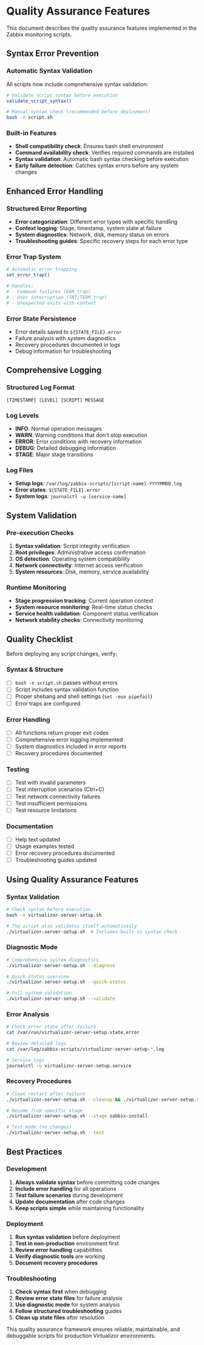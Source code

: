 # Quality Assurance Features

This document describes the quality assurance features implemented in the Zabbix monitoring scripts.

## Syntax Error Prevention

### Automatic Syntax Validation
All scripts now include comprehensive syntax validation:

```bash
# Validate script syntax before execution
validate_script_syntax()

# Manual syntax check (recommended before deployment)
bash -n script.sh
```

### Built-in Features
- **Shell compatibility check**: Ensures bash shell environment
- **Command availability check**: Verifies required commands are installed
- **Syntax validation**: Automatic bash syntax checking before execution
- **Early failure detection**: Catches syntax errors before any system changes

## Enhanced Error Handling

### Structured Error Reporting
- **Error categorization**: Different error types with specific handling
- **Context logging**: Stage, timestamp, system state at failure
- **System diagnostics**: Network, disk, memory status on errors
- **Troubleshooting guides**: Specific recovery steps for each error type

### Error Trap System
```bash
# Automatic error trapping
set_error_trap()

# Handles:
# - Command failures (ERR trap)
# - User interruption (INT/TERM trap)
# - Unexpected exits with context
```

### Error State Persistence
- Error details saved to `${STATE_FILE}.error`
- Failure analysis with system diagnostics
- Recovery procedures documented in logs
- Debug information for troubleshooting

## Comprehensive Logging

### Structured Log Format
```
[TIMESTAMP] [LEVEL] [SCRIPT] MESSAGE
```

### Log Levels
- **INFO**: Normal operation messages
- **WARN**: Warning conditions that don't stop execution
- **ERROR**: Error conditions with recovery information
- **DEBUG**: Detailed debugging information
- **STAGE**: Major stage transitions

### Log Files
- **Setup logs**: `/var/log/zabbix-scripts/[script-name]-YYYYMMDD.log`
- **Error states**: `${STATE_FILE}.error`
- **System logs**: `journalctl -u [service-name]`

## System Validation

### Pre-execution Checks
1. **Syntax validation**: Script integrity verification
2. **Root privileges**: Administrative access confirmation
3. **OS detection**: Operating system compatibility
4. **Network connectivity**: Internet access verification
5. **System resources**: Disk, memory, service availability

### Runtime Monitoring
- **Stage progression tracking**: Current operation context
- **System resource monitoring**: Real-time status checks
- **Service health validation**: Component status verification
- **Network stability checks**: Connectivity monitoring

## Quality Checklist

Before deploying any script changes, verify:

### Syntax & Structure
- [ ] `bash -n script.sh` passes without errors
- [ ] Script includes syntax validation function
- [ ] Proper shebang and shell settings (`set -euo pipefail`)
- [ ] Error traps are configured

### Error Handling
- [ ] All functions return proper exit codes
- [ ] Comprehensive error logging implemented
- [ ] System diagnostics included in error reports
- [ ] Recovery procedures documented

### Testing
- [ ] Test with invalid parameters
- [ ] Test interruption scenarios (Ctrl+C)
- [ ] Test network connectivity failures
- [ ] Test insufficient permissions
- [ ] Test resource limitations

### Documentation
- [ ] Help text updated
- [ ] Usage examples tested
- [ ] Error recovery procedures documented
- [ ] Troubleshooting guides updated

## Using Quality Assurance Features

### Syntax Validation
```bash
# Check syntax before execution
bash -n virtualizor-server-setup.sh

# The script also validates itself automatically
./virtualizor-server-setup.sh  # Includes built-in syntax check
```

### Diagnostic Mode
```bash
# Comprehensive system diagnostics
./virtualizor-server-setup.sh --diagnose

# Quick status overview
./virtualizor-server-setup.sh --quick-status

# Full system validation
./virtualizor-server-setup.sh --validate
```

### Error Analysis
```bash
# Check error state after failure
cat /var/run/virtualizor-server-setup.state.error

# Review detailed logs
cat /var/log/zabbix-scripts/virtualizor-server-setup-*.log

# Service logs
journalctl -u virtualizor-server-setup.service
```

### Recovery Procedures
```bash
# Clean restart after failure
./virtualizor-server-setup.sh --cleanup && ./virtualizor-server-setup.sh

# Resume from specific stage
./virtualizor-server-setup.sh --stage zabbix-install

# Test mode (no changes)
./virtualizor-server-setup.sh --test
```

## Best Practices

### Development
1. **Always validate syntax** before committing code changes
2. **Include error handling** for all operations
3. **Test failure scenarios** during development
4. **Update documentation** after code changes
5. **Keep scripts simple** while maintaining functionality

### Deployment
1. **Run syntax validation** before deployment
2. **Test in non-production** environment first
3. **Review error handling** capabilities
4. **Verify diagnostic tools** are working
5. **Document recovery procedures**

### Troubleshooting
1. **Check syntax first** when debugging
2. **Review error state files** for failure analysis
3. **Use diagnostic mode** for system analysis
4. **Follow structured troubleshooting** guides
5. **Clean up state files** after resolution

This quality assurance framework ensures reliable, maintainable, and debuggable scripts for production Virtualizor environments.
